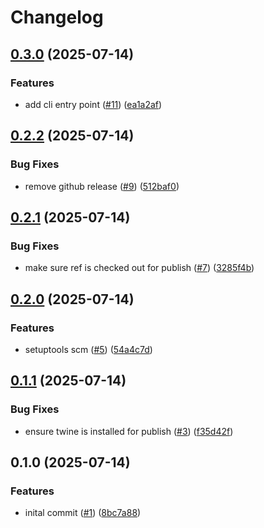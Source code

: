# Changelog

## [0.3.0](https://github.com/jbussdieker/jbussdieker-service/compare/v0.2.2...v0.3.0) (2025-07-14)


### Features

* add cli entry point ([#11](https://github.com/jbussdieker/jbussdieker-service/issues/11)) ([ea1a2af](https://github.com/jbussdieker/jbussdieker-service/commit/ea1a2af2ce0e914cd79858a33420571d1d1fdcde))

## [0.2.2](https://github.com/jbussdieker/jbussdieker-service/compare/v0.2.1...v0.2.2) (2025-07-14)


### Bug Fixes

* remove github release ([#9](https://github.com/jbussdieker/jbussdieker-service/issues/9)) ([512baf0](https://github.com/jbussdieker/jbussdieker-service/commit/512baf0c33209a95cf7ef957f14e1ebbb67be5b0))

## [0.2.1](https://github.com/jbussdieker/jbussdieker-service/compare/v0.2.0...v0.2.1) (2025-07-14)


### Bug Fixes

* make sure ref is checked out for publish ([#7](https://github.com/jbussdieker/jbussdieker-service/issues/7)) ([3285f4b](https://github.com/jbussdieker/jbussdieker-service/commit/3285f4b10e16b69072467d70e1e8c6af35c34e57))

## [0.2.0](https://github.com/jbussdieker/jbussdieker-service/compare/v0.1.1...v0.2.0) (2025-07-14)


### Features

* setuptools scm ([#5](https://github.com/jbussdieker/jbussdieker-service/issues/5)) ([54a4c7d](https://github.com/jbussdieker/jbussdieker-service/commit/54a4c7d67a25970c61393e99a8c68df5e4404f17))

## [0.1.1](https://github.com/jbussdieker/jbussdieker-service/compare/v0.1.0...v0.1.1) (2025-07-14)


### Bug Fixes

* ensure twine is installed for publish ([#3](https://github.com/jbussdieker/jbussdieker-service/issues/3)) ([f35d42f](https://github.com/jbussdieker/jbussdieker-service/commit/f35d42faf20f0b92ab39a58f1d8e931cdc10b469))

## 0.1.0 (2025-07-14)


### Features

* inital commit ([#1](https://github.com/jbussdieker/jbussdieker-service/issues/1)) ([8bc7a88](https://github.com/jbussdieker/jbussdieker-service/commit/8bc7a888db2abf13e48ca970740266f3d69c8d0f))
